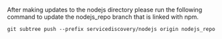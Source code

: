 After making updates to the nodejs directory please run the following command to update the nodejs_repo branch that is linked with npm.

    git subtree push --prefix servicediscovery/nodejs origin nodejs_repo
